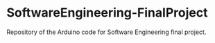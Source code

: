 # SoftwareEngineering-FinalProject
Repository of the Arduino code for Software Engineering final project.
